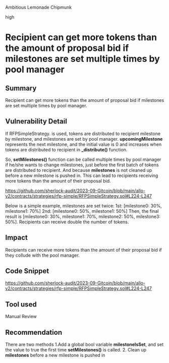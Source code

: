 Ambitious Lemonade Chipmunk

high

# Recipient can get more tokens than the amount of proposal bid if milestones are set multiple times by pool manager
## Summary
Recipient can get more tokens than the amount of proposal bid if milestones are set multiple times by pool manager.

## Vulnerability Detail
If RFPSimpleStrategy. is used, tokens are distributed to recipient milestone by milestone, and milestones are set by pool manager. **upcomingMilestone** represents the next milestone, and the initial value is 0 and increases when tokens are distributed to recipient in **_distribute()** function.

So,  **setMilestones()** function can be called multiple times by pool manager if he/she wants to change milestones, just before the first batch of tokens are distributed to recipient. And because **milestones** is not cleaned up before a new milestone is pushed in. This can lead to recipients receiving more tokens than the amount of their proposal bid.

https://github.com/sherlock-audit/2023-09-Gitcoin/blob/main/allo-v2/contracts/strategies/rfp-simple/RFPSimpleStrategy.sol#L224-L247

Below is a simple example, milestones are set twice:
1st: [milestone0: 30%, milestone1: 70%]
2nd: [milestone0: 50%, milestone1: 50%]
Then, the final result is [milestone0: 30%, milestone1: 70%, milestone2: 50%, milestone3: 50%]. Recipients can receive double the number of tokens.

## Impact
Recipients can receive more tokens than the amount of their proposal bid if they collude with the pool manager.

## Code Snippet
https://github.com/sherlock-audit/2023-09-Gitcoin/blob/main/allo-v2/contracts/strategies/rfp-simple/RFPSimpleStrategy.sol#L224-L247

## Tool used

Manual Review

## Recommendation
There are two methods
1.Add a global bool variable **milestoneIsSet**, and set the value to true the first time **setMilestones()** is called.
2. Clean up **milestones** before a new milestone is pushed in
